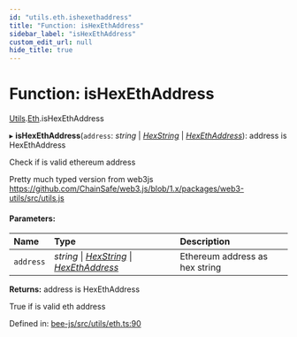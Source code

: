 ```yaml
---
id: "utils.eth.ishexethaddress"
title: "Function: isHexEthAddress"
sidebar_label: "isHexEthAddress"
custom_edit_url: null
hide_title: true
---
```


# Function: isHexEthAddress

[Utils](../modules/utils.md).[Eth](../modules/utils.eth.md).isHexEthAddress

▸ **isHexEthAddress**(`address`: *string* \| [*HexString*](../types/utils.hex.hexstring.md) \| [*HexEthAddress*](../types/utils.eth.hexethaddress.md)): address is HexEthAddress

Check if is valid ethereum address

Pretty much typed version from web3js
https://github.com/ChainSafe/web3.js/blob/1.x/packages/web3-utils/src/utils.js

#### Parameters:

Name | Type | Description |
:------ | :------ | :------ |
`address` | *string* \| [*HexString*](../types/utils.hex.hexstring.md) \| [*HexEthAddress*](../types/utils.eth.hexethaddress.md) | Ethereum address as hex string    |

**Returns:** address is HexEthAddress

True if is valid eth address

Defined in: [bee-js/src/utils/eth.ts:90](https://github.com/ethersphere/bee-js/blob/ce4d3fa/src/utils/eth.ts#L90)
